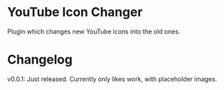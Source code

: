 # YouTube Icon Changer
Plugin which changes new YouTube icons into the old ones.
# Changelog
v0.0.1: Just released. Currently only likes work, with placeholder images.
